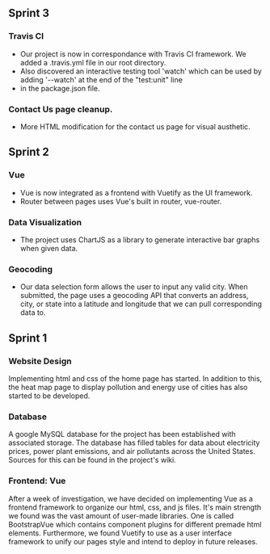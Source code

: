 ## Sprint 3

### Travis CI
- Our project is now in correspondance with Travis CI framework. We added a .travis.yml file in our root directory.
- Also discovered an interactive testing tool 'watch' which can be used by adding '--watch' at the end of the "test:unit" line
- in the package.json file. 

### Contact Us page cleanup.
- More HTML modification for the contact us page for visual austhetic. 

## Sprint 2

### Vue
- Vue is now integrated as a frontend with Vuetify as the UI framework.
- Router between pages uses Vue's built in router, vue-router.

### Data Visualization
- The project uses ChartJS as a library to generate interactive bar graphs when given data.

### Geocoding
- Our data selection form allows the user to input any valid city. When submitted, the page uses a geocoding API that converts an address, city, or state into a latitude and longitude that we can pull corresponding data to.

## Sprint 1

### Website Design
Implementing html and css of the home page has started. In addition to this, the heat map page to display pollution and energy use of cities has also started to be developed.

### Database
A google MySQL database for the project has been established with associated storage. The database has filled tables for data about electricity prices, power plant emissions, and air pollutants across the United States. Sources for this can be found in the project's wiki.

### Frontend: Vue
After a week of investigation, we have decided on implementing Vue as a frontend framework to organize our html, css, and js files. It's main strength we found was the vast amount of user-made libraries. One is called BootstrapVue which contains component plugins for different premade html elements. Furthermore, we found Vuetify to use as a user interface framework to unify our pages style and intend to deploy in future releases.
